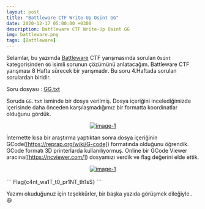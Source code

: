 ```yaml
---
layout: post
title: "Battleware CTF Write-Up Osint GG"
date: 2020-12-17 05:00:00 +0300
description: Battleware CTF Write-Up Osint GG
img: battleware.png
tags: [Battleware]
---
```

Selamlar, bu yazımda [Battleware] CTF yarışmasında sorulan `Osint` kategorisinden `GG` isimli sorunun çözümünü anlatacağım. Battleware CTF yarışması 8 Hafta sürecek bir yarışmadır. Bu soru 4.Haftada sorulan sorulardan biridir.

Soru dosyası : [GG.txt]

Soruda `GG.txt` isminde bir dosya verilmiş. Dosya içeriğini incelediğimizde içerisinde daha önceden karşılaşmadığımız bir formatta koordinatlar olduğunu gördük. 

<center>
  <div>
      <a class="example-image-link" href="{{site.baseurl}}/assets/img/bw-20.png" data-lightbox="example-1"><img class="example-image" src="{{site.baseurl}}/assets/img/bw-20.png" alt="image-1" /></a>
	</div>
</center>

İnternette kısa bir araştırma yaptıktan sonra dosya içeriğinin GCode([https://reprap.org/wiki/G-code]) formatında olduğunu öğrendik. GCode formatı 3D printerlarda kullanılıyormuş. Online bir GCode Viewer aracına([https://ncviewer.com/]) dosyamızı verdik ve flag değerini elde ettik.

<center>
  <div>
      <a class="example-image-link" href="{{site.baseurl}}/assets/img/bw-21.png" data-lightbox="example-1"><img class="example-image" src="{{site.baseurl}}/assets/img/bw-21.png" alt="image-1" /></a>
	</div>
</center>
<br>
```
Flag{c4nt_wa1T_t0_pr1NT_th1sS}
```

Yazımı okuduğunuz için teşekkürler, bir başka yazıda görüşmek dileğiyle.. :smiley:

[Battleware]: https://battleware.zone/
[GG.txt]: {{site.baseurl}}/assets/files/GG.txt
[https://ncviewer.com/]: https://ncviewer.com/
[https://reprap.org/wiki/G-code]: https://reprap.org/wiki/G-code
